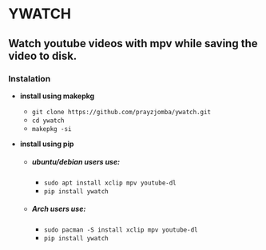 
# YWATCH
## Watch youtube videos with mpv while saving the video to disk.

### Instalation

* **install using makepkg**
  * `git clone https://github.com/prayzjomba/ywatch.git`
  * `cd ywatch`
  * `makepkg -si`

* **install using pip**

  * ##### ubuntu/debian users use:

    * `sudo apt install xclip mpv youtube-dl`
    * `pip install ywatch`

  * ##### Arch users use:

    * `sudo pacman -S install xclip mpv youtube-dl`
    * `pip install ywatch`







